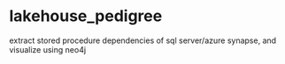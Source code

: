 # lakehouse_pedigree
extract stored procedure dependencies of sql server/azure synapse, and visualize using neo4j 
